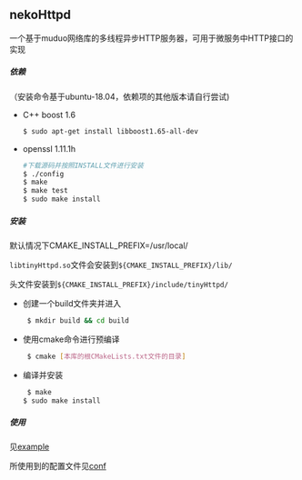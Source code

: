 ## nekoHttpd 

一个基于muduo网络库的多线程异步HTTP服务器，可用于微服务中HTTP接口的实现

##### 依赖

（安装命令基于ubuntu-18.04，依赖项的其他版本请自行尝试)

- C++ boost 1.6

  ```bash
  $ sudo apt-get install libboost1.65-all-dev
  ```

- openssl 1.11.1h

    ```bash
  #下载源码并按照INSTALL文件进行安装
  $ ./config
  $ make 
  $ make test
  $ sudo make install
  ```
##### 安装

默认情况下CMAKE_INSTALL_PREFIX=/usr/local/

`libtinyHttpd.so`文件会安装到`${CMAKE_INSTALL_PREFIX}/lib/`

头文件安装到`${CMAKE_INSTALL_PREFIX}/include/tinyHttpd/`

 - 创建一个build文件夹并进入
   ```bash
	$ mkdir build && cd build
   ```
 - 使用cmake命令进行预编译
   ```bash
	$ cmake [本库的根CMakeLists.txt文件的目录]
   ```
 - 编译并安装
   ```bash
	$ make
   $ sudo make install
   ```

##### 使用
见[example](./example)

所使用到的配置文件见[conf](./conf)
